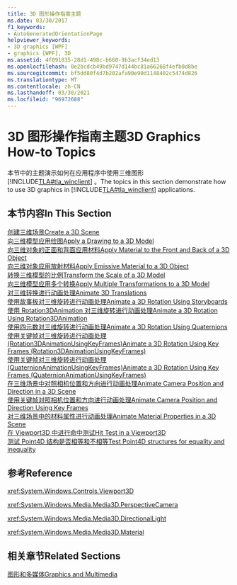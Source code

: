 ```yaml
---
title: 3D 图形操作指南主题
ms.date: 03/30/2017
f1_keywords:
- AutoGeneratedOrientationPage
helpviewer_keywords:
- 3D graphics [WPF]
- graphics [WPF], 3D
ms.assetid: 4f091835-28d1-498c-b660-9b3acf34ed13
ms.openlocfilehash: 0e2bcdcb49bd9747d144bc81a66268f4efb0d8be
ms.sourcegitcommit: bf5dd80f4d7b202afa90e90d1148402c5474d826
ms.translationtype: MT
ms.contentlocale: zh-CN
ms.lasthandoff: 03/30/2021
ms.locfileid: "96972688"
---
```

# <a name="3d-graphics-how-to-topics"></a><span data-ttu-id="62a5c-102">3D 图形操作指南主题</span><span class="sxs-lookup"><span data-stu-id="62a5c-102">3D Graphics How-to Topics</span></span>
<span data-ttu-id="62a5c-103">本节中的主题演示如何在应用程序中使用三维图形 [!INCLUDE[TLA#tla_winclient](../../../includes/tlasharptla-winclient-md.md)] 。</span><span class="sxs-lookup"><span data-stu-id="62a5c-103">The topics in this section demonstrate how to use 3D graphics in [!INCLUDE[TLA#tla_winclient](../../../includes/tlasharptla-winclient-md.md)] applications.</span></span>  
  
## <a name="in-this-section"></a><span data-ttu-id="62a5c-104">本节内容</span><span class="sxs-lookup"><span data-stu-id="62a5c-104">In This Section</span></span>  
 [<span data-ttu-id="62a5c-105">创建三维场景</span><span class="sxs-lookup"><span data-stu-id="62a5c-105">Create a 3D Scene</span></span>](how-to-create-a-3-d-scene.md)  
 [<span data-ttu-id="62a5c-106">向三维模型应用绘图</span><span class="sxs-lookup"><span data-stu-id="62a5c-106">Apply a Drawing to a 3D Model</span></span>](how-to-apply-a-drawing-to-a-3-d-model.md)  
 [<span data-ttu-id="62a5c-107">向三维对象的正面和背面应用材料</span><span class="sxs-lookup"><span data-stu-id="62a5c-107">Apply Material to the Front and Back of a 3D Object</span></span>](how-to-apply-material-to-the-front-and-back-of-a-3-d-object.md)  
 [<span data-ttu-id="62a5c-108">向三维对象应用放射材料</span><span class="sxs-lookup"><span data-stu-id="62a5c-108">Apply Emissive Material to a 3D Object</span></span>](how-to-apply-emissive-material-to-a-3-d-object.md)  
 [<span data-ttu-id="62a5c-109">转换三维模型的比例</span><span class="sxs-lookup"><span data-stu-id="62a5c-109">Transform the Scale of a 3D Model</span></span>](how-to-transform-the-scale-of-a-3-d-model.md)  
 [<span data-ttu-id="62a5c-110">向三维模型应用多个转换</span><span class="sxs-lookup"><span data-stu-id="62a5c-110">Apply Multiple Transformations to a 3D Model</span></span>](how-to-apply-multiple-transformations-to-a-3-d-model.md)  
 [<span data-ttu-id="62a5c-111">对三维转换进行动画处理</span><span class="sxs-lookup"><span data-stu-id="62a5c-111">Animate 3D Translations</span></span>](how-to-animate-3-d-translations.md)  
 [<span data-ttu-id="62a5c-112">使用故事板对三维旋转进行动画处理</span><span class="sxs-lookup"><span data-stu-id="62a5c-112">Animate a 3D Rotation Using Storyboards</span></span>](how-to-animate-a-3-d-rotation-using-storyboards.md)  
 [<span data-ttu-id="62a5c-113">使用 Rotation3DAnimation 对三维旋转进行动画处理</span><span class="sxs-lookup"><span data-stu-id="62a5c-113">Animate a 3D Rotation Using Rotation3DAnimation</span></span>](how-to-animate-a-3-d-rotation-using-rotation3danimation.md)  
 [<span data-ttu-id="62a5c-114">使用四元数对三维旋转进行动画处理</span><span class="sxs-lookup"><span data-stu-id="62a5c-114">Animate a 3D Rotation Using Quaternions</span></span>](how-to-animate-a-3-d-rotation-using-quaternions.md)  
 [<span data-ttu-id="62a5c-115">使用关键帧对三维旋转进行动画处理 (Rotation3DAnimationUsingKeyFrames)</span><span class="sxs-lookup"><span data-stu-id="62a5c-115">Animate a 3D Rotation Using Key Frames (Rotation3DAnimationUsingKeyFrames)</span></span>](how-to-animate-a-3-d-rotation-using-key-frames.md)  
 [<span data-ttu-id="62a5c-116">使用关键帧对三维旋转进行动画处理 (QuaternionAnimationUsingKeyFrames)</span><span class="sxs-lookup"><span data-stu-id="62a5c-116">Animate a 3D Rotation Using Key Frames (QuaternionAnimationUsingKeyFrames)</span></span>](animate-a-3-d-rotation-quaternionanimationusingkeyframes.md)  
 [<span data-ttu-id="62a5c-117">在三维场景中对照相机位置和方向进行动画处理</span><span class="sxs-lookup"><span data-stu-id="62a5c-117">Animate Camera Position and Direction in a 3D Scene</span></span>](how-to-animate-camera-position-and-direction-in-a-3d-scene.md)  
 [<span data-ttu-id="62a5c-118">使用关键帧对照相机位置和方向进行动画处理</span><span class="sxs-lookup"><span data-stu-id="62a5c-118">Animate Camera Position and Direction Using Key Frames</span></span>](how-to-animate-camera-position-and-direction-using-key-frames.md)  
 [<span data-ttu-id="62a5c-119">对三维场景中的材料属性进行动画处理</span><span class="sxs-lookup"><span data-stu-id="62a5c-119">Animate Material Properties in a 3D Scene</span></span>](how-to-animate-material-properties-in-a-3-d-scene.md)  
 [<span data-ttu-id="62a5c-120">在 Viewport3D 中进行命中测试</span><span class="sxs-lookup"><span data-stu-id="62a5c-120">Hit Test in a Viewport3D</span></span>](how-to-hit-test-in-a-viewport3d.md)  
 [<span data-ttu-id="62a5c-121">测试 Point4D 结构是否相等和不相等</span><span class="sxs-lookup"><span data-stu-id="62a5c-121">Test Point4D structures for equality and inequality</span></span>](how-to-test-point4d-structures-for-equality-and-inequality.md)  
  
## <a name="reference"></a><span data-ttu-id="62a5c-122">参考</span><span class="sxs-lookup"><span data-stu-id="62a5c-122">Reference</span></span>  
 <xref:System.Windows.Controls.Viewport3D>  
  
 <xref:System.Windows.Media.Media3D.PerspectiveCamera>  
  
 <xref:System.Windows.Media.Media3D.DirectionalLight>  
  
 <xref:System.Windows.Media.Media3D.Material>  
  
## <a name="related-sections"></a><span data-ttu-id="62a5c-123">相关章节</span><span class="sxs-lookup"><span data-stu-id="62a5c-123">Related Sections</span></span>  
 [<span data-ttu-id="62a5c-124">图形和多媒体</span><span class="sxs-lookup"><span data-stu-id="62a5c-124">Graphics and Multimedia</span></span>](index.md)
